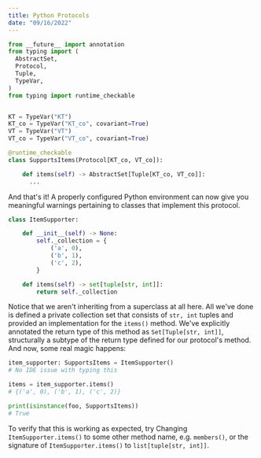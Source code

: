 ```yaml
---
title: Python Protocols
date: "09/16/2022"
---
```


```python
from __future__ import annotation
from typing import (
  AbstractSet, 
  Protocol,
  Tuple,
  TypeVar,
)
from typing import runtime_checkable


KT = TypeVar("KT")
KT_co = TypeVar("KT_co", covariant=True)
VT = TypeVar("VT")
VT_co = TypeVar("VT_co", covariant=True)
```

```python
@runtime_checkable
class SupportsItems(Protocol[KT_co, VT_co]):

    def items(self) -> AbstractSet[Tuple[KT_co, VT_co]]: 
      ...
```

And that's it! A properly configured Python environment can now give you meaningful warnings pertaining to classes that implement this protocol.

```python
class ItemSupporter:

    def __init__(self) -> None:
        self._collection = {
            ('a', 0),
            ('b', 1),
            ('c', 2),
        }

    def items(self) -> set[tuple[str, int]]:
        return self._collection
```

Notice that we aren't inheriting from a superclass at all here. All we've done is defined a private collection set that consists of `str, int` tuples and provided an implementation for the `items()` method. We've explicitly annotated the return type of this method as `Set[Tuple[str, int]]`, structurally a subtype of the return type defined for our protocol's method. And now, some real magic happens:

```python
item_supporter: SupportsItems = ItemSupporter()
# No IDE issue with typing this

items = item_supporter.items()         
# {('a', 0), ('b', 1), ('c', 2)}

print(isinstance(foo, SupportsItems))  
# True
```

To verify that this is working as expected, try Changing `ItemSupporter.items()` to some other method name, e.g. `members()`, or the signature of `ItemSupporter.items()` to `list[tuple[str, int]]`.
